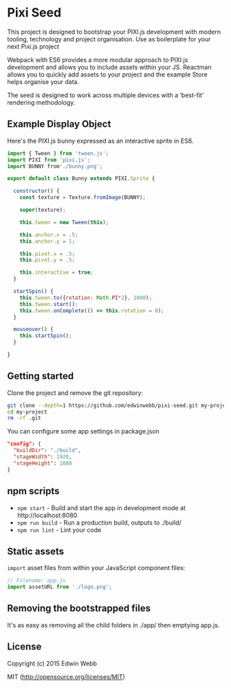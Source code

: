 # Pixi Seed

This project is designed to bootstrap your PIXI.js development with modern tooling, technology and project organisation. Use as boilerplate for your next Pixi.js project

Webpack with ES6 provides a more modular approach to PIXI.js development and allows you to include assets within your JS. Reactman allows you to quickly add assets to your project and the example Store helps organise your data.

The seed is designed to work across multiple devices with a ‘best-fit’ rendering methodology.


## Example Display Object
Here's the PIXI.js bunny expressed as an interactive sprite in ES6.

```JavaScript
import { Tween } from 'tween.js';
import PIXI from 'pixi.js';
import BUNNY from'./bunny.png';

export default class Bunny extends PIXI.Sprite {

  constructor() {
    const texture = Texture.fromImage(BUNNY);

    super(texture);

    this.tween = new Tween(this);

    this.anchor.x = .5;
    this.anchor.y = 1;

    this.pivot.x = .5;
    this.pivot.y = .5;

    this.interactive = true;
  }

  startSpin() {
    this.tween.to({rotation: Math.PI*2}, 1000);
    this.tween.start();
    this.tween.onComplete(() => this.rotation = 0);
  }

  mouseover() {
    this.startSpin();
  }

}
```

## Getting started

Clone the project and remove the git repository:

```bash
git clone --depth=1 https://github.com/edwinwebb/pixi-seed.git my-project
cd my-project
rm -rf .git
```

You can configure some app settings in package.json

```json
"config": {
  "buildDir": "./build",
  "stageWidth": 1920,
  "stageHeight": 1080
}
```

## npm scripts

* `npm start` - Build and start the app in development mode at http://localhost:8080
* `npm run build` - Run a production build, outputs to ./build/
* `npm run lint` - Lint your code

## Static assets

`import` asset files from within your JavaScript component files:

```javascript
// Filename: app.js
import assetURL from './logo.png';
```

## Removing the bootstrapped files
It's as easy as removing all the child folders in ./app/ then emptying app.js.

## License

Copyright (c) 2015 Edwin Webb

MIT (http://opensource.org/licenses/MIT)
